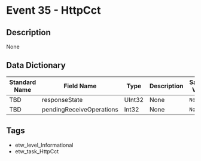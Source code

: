 # Event 35 - HttpCct

## Description
None

## Data Dictionary
|Standard Name|Field Name|Type|Description|Sample Value|
|---|---|---|---|---|
|TBD|responseState|UInt32|None|`None`|
|TBD|pendingReceiveOperations|Int32|None|`None`|

## Tags
* etw_level_Informational
* etw_task_HttpCct
